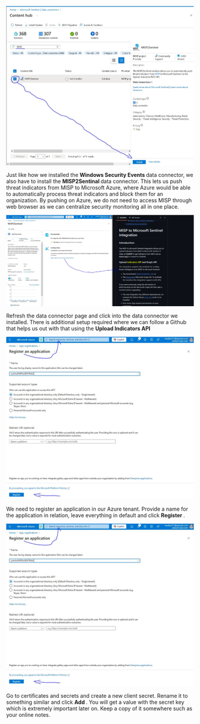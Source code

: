 <img src="/picturesv2/step48.JPG" alt="misp-to-docker" width="800px"> 
<p>
  Just like how we installed the <b> Windows Security Events </b> data connector, we also have to install the <b> MISP2Sentinal </b> data connector. This lets us push threat indicators from MISP to Microsoft Azure, where Azure would be able to automatically process threat indicators and block them for an organization. By pushing on Azure, we do not need to access MISP through web browser as we can centralize security monitoring all in one place. 
</p>
<img src="/picturesv2/step49.JPG" alt="misp-to-docker" width="800px"> 
<p>
  Refresh the data connector page and click into the data connector we installed. There is additional setup required where we can follow a Github that helps us out with that using the <b> Upload Indicators API </b>
</p>
<img src="/picturesv2/step50.JPG" alt="misp-to-docker" width="800px"> 
<p>
  We need to register an application in our Azure tenant. Provide a name for the application in relation, leave everything in default and click <b> Register </b>. 
</p>
<img src="/picturesv2/step50.JPG" alt="misp-to-docker" width="800px"> 
<p>
  Go to certificates and secrets and create a new client secret. Rename it to something similar and click <b> Add </b>. You will get a value with the secret key which is extremely important later on. Keep a copy of it somewhere such as your online notes.  
</p>





<b>  </b>

<p>

</p>